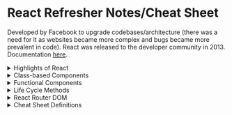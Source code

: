 # React Refresher Notes/Cheat Sheet

Developed by Facebook to upgrade codebases/architecture (there was a need for it as websites became more complex and bugs became more prevalent in code). React was released to the developer community in 2013. Documentation [here](https://reactjs.org/).

<details><summary>Highlights of React</summary>
  
#### 1. DOM Manipulation

The DOM (Document Object Model) is used to display websites through JavaScript (vanilla JS uses imperative style). <strong>Imperative</strong> style directly performs an action for each and every part of an app in response to various user events. The developer must explicitly state each step of how something should be done in order to <strong>repaint</strong> (change an element and add it onto a page) and <strong>reflow</strong> (recalculate layout of the page). This makes it difficult to see relationships between events as the page flow/layout becomes more complex. In React, declarative style is used, instead. <strong>Declarative</strong> style holds the state (data) which allows React to find the best way to manipulate the DOM to load that information. The different states are accounted for in one place which means cleaner and more efficient code quality, as well as faster load time. 

#### 2. Component Architecture

React works heavily with reusable components that can be copied over to various areas on a page or even into other projects. Small components are built and added together to make larger ones. Components are created as JavaScript functions that receive a prop (attribute) and returns something that <em>looks like</em> HTML called JSX. Each component has one "job" and does it well.

#### 3. Data Flow

React follows a <strong>unilateral</strong> data flow from top to bottom which makes it easier to debug code. It creates a virtual DOM that is a treelike object which gives React the ability to look at the blueprint of what needs to be built and modifies the DOM for us. Any time the state (data) changes, React intercepts that and updates the DOM as needed.

#### 4. Library

React only focuses on the <strong>UI (user-interface)</strong> which is why it is considered a <strong>library</strong> rather than a framework. Frameworks give developers all the tools necessary to build an application, whereas libraries provide the core of some functionality (React provides the UI). With React, other modules/libraries can be used to mix and match and customized as needed. React doesn't make assumptions on the tech stack being used, and so it also has cross-platform interactivity (e.g. React Native, React360).
</details>
<details><summary>Class-based Components</summary>

Both functions and classes can be written to return HTML. Class-based components in React have many functionality in them.

##### General Syntax
```
class App extends Component {
  render() {
    return (
    // any JSX (HTML-like syntax in React)
    );
  }
}
```
By using class, there is now access to state. <strong>State</strong> is an object with properties that can be accessed at any point inside class. To access state, call a constructor. This allows us to use this state as many times as possible. 

##### Access State with Class
```
class App extends Component {
  constructor() {
    super();
    
    this.state = {
      // any form of state object
      name: 'Example'
    };
  }

  render() {
    return (
      // render the state from class
      <p>{this.state.name}</p>
      // when user clicks the button, the text above will change based on what is declared in state
      // note that anything inside {} is a JS expression
      <button onClick={() => this.setState({ string: 'Different example' })}>Click me</button>
    )
  }
}
```

Keep in mind that since React follows unilateral data flow, when the state changes, it re-renders the component to display the change.
</details>

<details><summary>Functional Components</summary>

Functional components are simply JavaScript functions. 

##### General Syntax
```
function App() {
  return (
    <div>
      <p>Hi</p>
    </div>
  );
}
```

Components take in props (properties that are passed into the component and come out as objects). Children are anything in between tags.

```
<div> {props.child} </div>
```
#### State vs Props
Specific state lives in one location and trickles down as props. Props are pieces of data passed into a child component from the parent while state is data controlled within a component. This is why state is mutable while props are immutable.

![](https://www.techdiagonal.com/wp-content/uploads/2019/09/react-props-blog-image-design-2.jpg)
</details>

<details><summary>Life Cycle Methods</summary>
  
Various life cycle methods serve different purposes and are triggered at different times in a component's lifecycle. See diagram [here](https://projects.wojtekmaj.pl/react-lifecycle-methods-diagram/). 

#### Mounting
##### componentDidMount(): constructor → render → DOM & refs updates → componentDidMount
This is the phase when components are put on the DOM for the first time (inserted into the tree). Before a life cycle method is called, React first calls the constructor which is where the super()(a method on the class inside the constructor) is located. The super() will pull in all methods and functionality from whatever it is extending (allows class component to have access to all other life cycle components. Inside the constructor, when this.state is called, state is initialized on the class (helpful for other life cycle components that may need state).

```
class componentName extends React.Component {
  constructor() {
    super();
  }
  // components here
}
```

After the state is called, the render method is called. The component tells JavaScript what to display as HTML. Any prop values are evaluated in the HTML at this point, too. Then, React updates the DOM and the component is mounted as a base class component. Finally, the componentDidMount() is called which is when we do things like API calls.

```
componentDidMount() {
  
}
```

#### Updating
##### componentDidUpdate(): New props, setState(), forceUpdate() → render → DOM & refs updates → componentDidUpdate
Any future updates to the props, state, or manual force update on the component will cause the component to go into the updating phase without the need to remount anything. This is because no new elements are needed. Instead, React efficiently makes selective changes to pieces of HTML in the component. Then, React updates the DOM with required changes. Finally, componentDidUpdate() gets called. This is used as an opportunity to operate on the DOM (e.g. network requests).

```
componentDidUpdate() {
  
}
```

##### shouldComponentUpdate(): New props, setState(), forceUpdate() → shouldComponentUpdate → render → DOM & refs updates → componentDidUpdate
This determines whether or not an entire chain of updates need to occur and exists between first part of the phase and render phase. React gets the nextProps and nextState and based on these props/states, it determines whether or not the DOM should be re-rendered. If it returns true, then the DOM will render and the component will update. If it returns false, React won't go through any additional phases of the life cycle method.

This a fundamental part of performance optimization of the application and when we should do what with our components. 

```
shouldComponentUpdate(nextProps, nextState) {
  // if you want re-render
  return true;
  // if you do not want re-render
  return false;
  // if you want to manual force compare if the text is the same between props
  return nextProps.text !== this.props.text;
}
```

#### Unmounting
##### componentWillUnmount(): componentWillUnmount
The component will unmount when it gets called and this life cycle method provides an opportunity for us to do anything before React strips the component off the DOM. This occurs when any re-rendering happens so that React can unmount anything that is no longer being used. Hency why it will no longer exist in the DOM. Perform any necessary cleanup in this method, such as invalidating timers, canceling network requests, or cleaning up any subscriptions that were created in componentDidMount().

```
componentWillUnmount() {
  
}
```
</details>

<details><summary>React Router DOM</summary>
React builds a Single Page Application (SPA) where a web app loads a single page and dynamically updates that page as the user interacts with it. React allows us to pick and choose our own routing for SPA. Routing is the ability to move between different parts of an application when a user enters a URL or clicks an element (link, button, icon, image etc) within the application. React allows you to choose your own router, but one of the most popular variants is <em>react-router-dom</em>.<br>
  
<strong>react-router-dom: a variant of the core library meant to be used for web applications, especially for those that have several pages that need to be rendered.</strong>

The react-router package includes a number of routers that we can take advantage of depending on the platform we are targeting. These include <strong>BrowserRouter</strong>, <strong>HashRouter</strong>, and <strong>MemoryRouter</strong>. Its imports used for routing essentially look for changes in the state and render a whole new component on a completely different URL with efficiency without reloading.

#### The BrowserRouter is used for applications which have a dynamic server that knows how to handle any type of URL whereas the HashRouter is used for static websites with a server that only responds to requests for files that it knows about.
<BrowserRouter> is wrapped around the <App> as a Higher Order Function. Everything inside the parent inherits all the functionality.

### History
Each router creates a history object that it uses to keep track of the current location and re-renders the application whenever this location changes. For this reason, the other React Router components rely on this history object being present; which is why they need to be rendered inside a router.
The BrowserRouter uses the HTML5 history API to keep the user interface in sync with the URL in the browser address bar.

### Routes
The <Route/> component renders the appropriate user interface when the current location matches the route’s path. The path is a prop on the <Route/> component that describes the pathname that the route should match.

``` 
<Route exact path='/' component={HomePage} />
```

Exact is a boolean property that tells us that path must match the exact path listed to render the component. Without the exact, the entire component will render with the secondary component. 

### Switch
The react-router library also contains a <Switch/> component that is used to wrap multiple <Route/> components. The Switch component only picks the first matching route among all its children routes.

![](https://miro.medium.com/max/500/1*nfOoDEzgO6Gf_X8o-D8MAw.png)

Read more [here](https://medium.com/the-andela-way/understanding-the-fundamentals-of-routing-in-react-b29f806b157e).
</details>

<details><summary>Cheat Sheet Definitions</summary>

#### [Life Cycle Methods](https://reactjs.org/docs/glossary.html#lifecycle-methods)
Life cycle methods (used with classes) get called at different stages of when built-in React components gets rendered. In life cycle methods, React renders the component on the page and when it does that, it calls the block of code inside the function.

#### [React Events](https://reactjs.org/docs/handling-events.html#:~:text=React%20events%20are%20named%20using%20camelCase%2C%20rather%20than,the%20HTML%3A%20%3Cbutton%20onclick%3D%22activateLasers%20%28%29%22%3E%20Activate%20Lasers%20%3C%2Fbutton%3E)
React handles changes through the DOM for you at the most optimal time to update the DOM. Event handlers occur through JSX as synthetic events (identified by its camelCasing rather than lowercase). With JSX, you pass a function as the event handler rather than a string. React intercepts the event handler and looks for what it needs to do next. 

#### [Asynchronous setState](https://reactjs.org/docs/faq-state.html#what-does-setstate-do)
setState() schedules an update to a component’s state object (batches multiple setState()). When state changes, the component responds by re-rendering. setState is asynchronous inside event handlers. This ensures that if both Parent and Child call setState during a click event, Child isn’t re-rendered twice. Instead, React “flushes” the state updates at the end of the browser event. This results in significant performance improvements in larger apps. This is an implementation detail, so avoid relying on it directly.

#### [Importing SVG](https://create-react-app.dev/docs/adding-images-fonts-and-files/)
```
import { ReactComponent as Logo } from '...';

```

This is a specific syntax to React that renders an SVG instead of a filename. This is handy if you don't want to load SVG as a separate file. 
</details>
